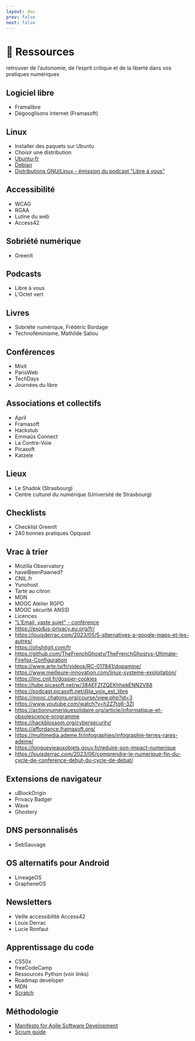 ```yaml
---
layout: doc
prev: false
next: false
---
```


# 🧰 Ressources

retrouver de l’autonomie, de l’esprit critique et de la liberté dans vos pratiques numériques

## Logiciel libre

- Framalibre
- Dégooglisons internet (Framasoft)

## Linux

- Installer des paquets sur Ubuntu
- Choisir une distribution
- [Ubuntu-fr](https://www.ubuntu-fr.org/)
- [Debian](https://www.debian.org/index.fr.html)
- [Distributions GNU/Linux - émission du podcast "Libre à vous"](https://www.libreavous.org/10-distributions-gnu-linux-festival-des-libertes-numeriques-a-rennes-en-vente)

## Accessibilité

- WCAG
- RGAA
- Lutine du web
- Access42

## Sobriété numérique

- GreenIt

## Podcasts

- Libre à vous
- L'Octet vert

## Livres

- Sobriété numérique, Frédéric Bordage
- Technoféminisme, Mathilde Saliou

## Conférences

- Mixit
- ParisWeb
- TechDays
- Journées du libre

## Associations et collectifs

- April
- Framasoft
- Hackstub
- Emmaüs Connect
- La Contre-Voie
- Picasoft
- Katzele

## Lieux

- Le Shadok (Strasbourg)
- Centre culturel du numérique (Université de Strasbourg)

## Checklists 

- Checklist GreenIt
- 240 bonnes pratiques Opquast

## Vrac à trier

- Mozilla Observatory
- haveIBeenPawned?
- CNIL.fr
- Yunohost
- Tarte au citron
- MDN
- MOOC Atelier RGPD
- MOOC sécurité ANSSI
- Licences
- ["L’Email, vaste sujet" - conférence](https://www.octopuce.fr/conference-lemail-vaste-sujet-par-benjamin-sonntag/)
- https://exodus-privacy.eu.org/fr/
- https://louisderrac.com/2023/05/5-alternatives-a-google-maps-et-les-autres/
- https://ohshitgit.com/fr
- https://github.com/TheFrenchGhosty/TheFrenchGhostys-Ultimate-Firefox-Configuration
- https://www.arte.tv/fr/videos/RC-017841/dopamine/
- https://www.meilleure-innovation.com/linux-systeme-exploitation/
- https://linc.cnil.fr/dossier-cookies
- https://tube.picasoft.net/w/38AEFZfZQEKhhpkENN2V88
- https://podcast.picasoft.net/@la_voix_est_libre
- https://mooc.chatons.org/course/view.php?id=3
- https://www.youtube.com/watch?v=h2Z7tg6-3ZI
- https://actionnumeriquesolidaire.org/article/informatique-et-obsolescence-programme
- https://hackblossom.org/cybersecurity/
- https://affordance.framasoft.org/
- https://multimedia.ademe.fr/infographies/infographie-terres-rares-ademe/
- https://longuevieauxobjets.gouv.fr/reduire-son-impact-numerique
- https://louisderrac.com/2023/06/comprendre-le-numerique-fin-du-cycle-de-conference-debut-du-cycle-de-debat/

## Extensions de navigateur

- uBlockOrigin
- Privacy Badger
- Wave
- Ghostery

## DNS personnalisés

- SebSauvage

## OS alternatifs pour Android

- LineageOS
- GrapheneOS

## Newsletters

- Veille accessibilité Access42
- Louis Derrac
- Lucie Ronfaut

## Apprentissage du code

- CS50x
- freeCodeCamp
- Ressources Python (voir links)
- Roadmap developer
- MDN
- [Scratch](https://scratch.mit.edu/)

## Méthodologie

- [Manifesto for Agile Software Development](https://agilemanifesto.org/)
- [Scrum guide](https://scrumguides.org/scrum-guide.html)